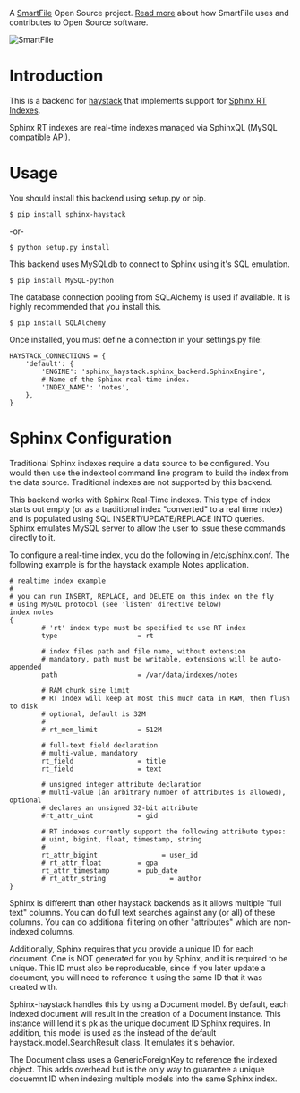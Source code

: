 A [SmartFile](http://www.smartfile.com/) Open Source project.
[Read more](http://www.smartfile.com/open-source.html) about how SmartFile uses and
contributes to Open Source software.

![SmartFile](http://www.smartfile.com/images/logo.jpg)

Introduction
====

This is a backend for [haystack](http://haystacksearch.org/) that implements support
for [Sphinx RT Indexes](http://sphinxsearch.com/docs/2.0.2/rt-indexes.html).

Sphinx RT indexes are real-time indexes managed via SphinxQL (MySQL compatible API).

Usage
====

You should install this backend using setup.py or pip.

    $ pip install sphinx-haystack

-or-

    $ python setup.py install

This backend uses MySQLdb to connect to Sphinx using it's SQL emulation. 

    $ pip install MySQL-python

The database connection pooling from SQLAlchemy is used if available. It is highly
recommended that you install this.

    $ pip install SQLAlchemy

Once installed, you must define a connection in your settings.py file:

    HAYSTACK_CONNECTIONS = {
        'default': {
            'ENGINE': 'sphinx_haystack.sphinx_backend.SphinxEngine',
            # Name of the Sphinx real-time index.
            'INDEX_NAME': 'notes',
        },
    }

Sphinx Configuration
====

Traditional Sphinx indexes require a data source to be configured. You would then use
the indextool command line program to build the index from the data source. Traditional
indexes are not supported by this backend.

This backend works with Sphinx Real-Time indexes. This type of index starts out empty
(or as a traditional index "converted" to a real time index) and is populated using SQL
INSERT/UPDATE/REPLACE INTO queries. Sphinx emulates MySQL server to allow the user to
issue these commands directly to it.

To configure a real-time index, you do the following in /etc/sphinx.conf. The following
example is for the haystack example Notes application.

    # realtime index example
    #
    # you can run INSERT, REPLACE, and DELETE on this index on the fly
    # using MySQL protocol (see 'listen' directive below)
    index notes
    {
            # 'rt' index type must be specified to use RT index
            type                    = rt

            # index files path and file name, without extension
            # mandatory, path must be writable, extensions will be auto-appended
            path                    = /var/data/indexes/notes

            # RAM chunk size limit
            # RT index will keep at most this much data in RAM, then flush to disk
            # optional, default is 32M
            #
            # rt_mem_limit          = 512M

            # full-text field declaration
            # multi-value, mandatory
            rt_field                = title
            rt_field                = text

            # unsigned integer attribute declaration
            # multi-value (an arbitrary number of attributes is allowed), optional
            # declares an unsigned 32-bit attribute
            #rt_attr_uint           = gid

            # RT indexes currently support the following attribute types:
            # uint, bigint, float, timestamp, string
            #
            rt_attr_bigint                = user_id
            # rt_attr_float         = gpa
            rt_attr_timestamp       = pub_date
            # rt_attr_string                = author
    }

Sphinx is different than other haystack backends as it allows multiple "full text"
columns. You can do full text searches against any (or all) of these columns.
You can do additional filtering on other "attributes" which are non-indexed columns.

Additionally, Sphinx requires that you provide a unique ID for each document. One is
NOT generated for you by Sphinx, and it is required to be unique. This ID must also
be reproducable, since if you later update a document, you will need to reference
it using the same ID that it was created with.

Sphinx-haystack handles this by using a Document model. By default, each indexed document
will result in the creation of a Document instance. This instance will lend it's pk as
the unique document ID Sphinx requires. In addition, this model is used as the instead
of the default haystack.model.SearchResult class. It emulates it's behavior.

The Document class uses a GenericForeignKey to reference the indexed object. This adds
overhead but is the only way to guarantee a unique docuemnt ID when indexing multiple
models into the same Sphinx index.

